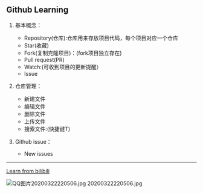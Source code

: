 ## Github Learning
1. 基本概念：
    - Repository(仓库):仓库用来存放项目代码，每个项目对应一个仓库
    - Star(收藏)
    - Fork(复制克隆项目)：(fork项目独立存在)
    - Pull request(PR)
    - Watch:(可收到项目的更新提醒）
    - Issue

2. 仓库管理：
    - 新建文件
    - 编辑文件
    - 删除文件
    - 上传文件
    - 搜索文件:(快捷键T)
    
3. Github issue：
    - New issues
    
    
***
[Learn from bilibili](https://b23.tv/tFLKA5)



![QQ图片20200322220506.jpg](https://i.loli.net/2020/06/06/mIjopkizP8lx1AB.jpg)
20200322220506.jpg
